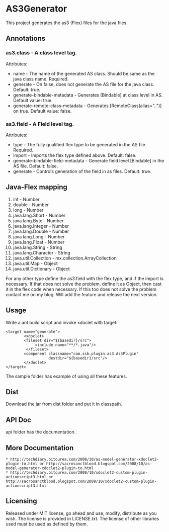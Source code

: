 AS3Generator
============

This project generates the as3 (Flex) files for the java files.

Annotations
-----------
### as3.class - A class level tag.

Attributes:

* name - The name of the generated AS class. Should be same as the java class name. Required.
* generate - On false, does not generate the AS file for the java class. Default: true.
* generate-bindable-metadata - Generates [Bindable] at class level in AS. Default value: true.
* generate-remote-class-metadata - Generates [RemoteClass(alias="..")] on true. Default value: false.

### as3.field - A Field level tag.

Attributes:

* type - The fully qualified flex type to be generated in the AS file. Required.
* import - Imports the flex type defined above. Default: false.
* generate-bindable-field-metadata - Generate field level [Bindable] in the AS file. Default: false.
* generate - Controls generation of the field in as files. Default: true.

Java-Flex mapping
-----------------

1. int - Number
2. double - Number
3. long - Number
4. java.lang.Short - Number
5. java.lang.Byte - Number
6. java.lang.Integer - Number
7. java.lang.Double - Number
8. java.lang.Long - Number
9. java.lang.Float - Number
10. java.lang.String - String
11. java.lang.Character - String
12. java.util.Collection - mx.collection.ArrayCollection
13. java.util.Map - Object
14. java.util.Dictionary - Object

For any other type define the as3.field with the flex type, and if the import is necessary. If that does not solve the problem, define it as Object, then cast it in the flex code when necessary. If this too does not solve the problem contact me on my blog. Will add the feature and release the next version. 

Usage
-----
Write a ant build script and invoke xdoclet with target:

	<target name="generate">
	        <xdoclet>
	        <fileset dir="${basedir}/src">
	             <include name="**/*.java"/>          
	         </fileset>
	        <component classname="com.ssb.plugin.as3.As3Plugin"
	                   destdir="${basedir}/src"/>
	        </xdoclet>
	</target>

The sample folder has example of using all these features.

Dist
----

Download the jar from dist folder and put it in classpath.

API Doc
-------
api folder has the documentation.

More Documentation
------------------
	* http://techdiary.bitourea.com/2008/10/as-model-generator-xdoclet2-plugin-to.html or http://sacrosanctblood.blogspot.com/2008/10/as-model-generator-xdoclet2-plugin-to.html 
	* http://techdiary.bitourea.com/2008/10/xdoclet2-custom-plugin-actionscript3.html or http://sacrosanctblood.blogspot.com/2008/10/xdoclet2-custom-plugin-actionscript3.html
		
Licensing
---------
Released under MIT license, go ahead and use, modify, distribute as you wish. The license is provided in LICENSE.txt. The license of other libraries used must be used as defined by them. 		